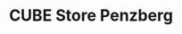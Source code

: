 ---
title: "CUBE Store Penzberg"
url: /penzberg/cube-store-penzberg-seeshaupter-strasse/
shop: Fahrrad
---
